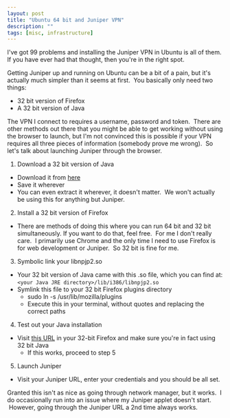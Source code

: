 ```yaml
---
layout: post
title: "Ubuntu 64 bit and Juniper VPN"
description: ""
tags: [misc, infrastructure]
---
```


I've got 99 problems and installing the Juniper VPN in Ubuntu is all of them. If you have ever had that thought, then you're in the right spot.

Getting Juniper up and running on Ubuntu can be a bit of a pain, but it's actually much simpler than it seems at first.  You basically only need two things:

* 32 bit version of Firefox
* A 32 bit version of Java

The VPN I connect to requires a username, password and token.  There are other methods out there that you might be able to get working without using the browser to launch, but I'm not convinced this is possible if your VPN requires all three pieces of information (somebody prove me wrong).  So let's talk about launching Juniper through the browser.

1. Download a 32 bit version of Java
  * Download it from [here](http://java.com/en/download/index.jsp)
  * Save it wherever
  * You can even extract it wherever, it doesn't matter.  We won't actually be using this for anything but Juniper.
2. Install a 32 bit version of Firefox
  * There are methods of doing this where you can run 64 bit and 32 bit simultaneously. If you want to do that, feel free.  For me I don't really care.  I primarily use Chrome and the only time I need to use Firefox is for web development or Juniper.  So 32 bit is fine for me.
3. Symbolic link your libnpjp2.so
  * Your 32 bit version of Java came with this .so file, which you can find at: `<your Java JRE directory>/lib/i386/libnpjp2.so`
  * Symlink this file to your 32 bit Firefox plugins directory
    * sudo ln -s <Your libnpjp2.so file path> /usr/lib/mozilla/plugins
    * Execute this in your terminal, without quotes and replacing the correct paths
4. Test out your Java installation
  * Visit [this URL](http://www.java.com/en/download/testjava.jsp) in your 32-bit Firefox and make sure you're in fact using 32 bit Java
    * If this works, proceed to step 5
5. Launch Juniper
  * Visit your Juniper URL, enter your credentials and you should be all set.

Granted this isn't as nice as going through network manager, but it works.  I do occasionally run into an issue where my Juniper applet doesn't start.  However, going through the Juniper URL a 2nd time always works.
